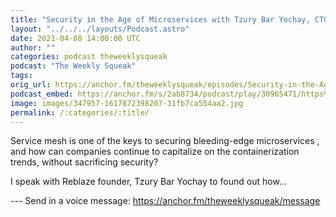 ```yaml
---
title: "Security in the Age of Microservices with Tzury Bar Yochay, CTO and co-founder of Reblaze"
layout: "../../../layouts/Podcast.astro"
date: 2021-04-08 14:00:00 UTC
author: ""
categories: podcast theweeklysqueak
podcast: "The Weekly Squeak"
tags: 
orig_url: https://anchor.fm/theweeklysqueak/episodes/Security-in-the-Age-of-Microservices-with-Tzury-Bar-Yochay--CTO-and-co-founder-of-Reblaze-eufg8v
podcast_embed: https://anchor.fm/s/2ab8734/podcast/play/30965471/https%3A%2F%2Fd3ctxlq1ktw2nl.cloudfront.net%2Fstaging%2F2021-3-8%2Fd3dcdf80-f29b-5850-f179-9ef062c13714.mp3
image: images/347957-1617872398207-31fb7ca554aa2.jpg
permalink: /:categories/:title/
---
```

Service mesh is one of the keys to securing bleeding-edge microservices , and how can companies continue to capitalize on the containerization trends, without sacrificing security?

I speak with Reblaze founder, Tzury Bar Yochay to found out how…

--- Send in a voice message: https://anchor.fm/theweeklysqueak/message